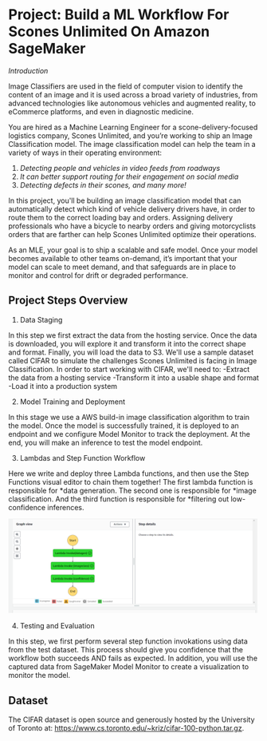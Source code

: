 # Project: Build a ML Workflow For Scones Unlimited On Amazon SageMaker

*Introduction*

Image Classifiers are used in the field of computer vision to identify the content of an image and it is used across a broad variety of industries, from advanced technologies like autonomous vehicles and augmented reality, to eCommerce platforms, and even in diagnostic medicine.

You are hired as a Machine Learning Engineer for a scone-delivery-focused logistics company, Scones Unlimited, and you’re working to ship an Image Classification model. The image classification model can help the team in a variety of ways in their operating environment: 

1. *Detecting people and vehicles in video feeds from roadways*
2. *It can better support routing for their engagement on social media*
3. *Detecting defects in their scones, and many more!*

In this project, you'll be building an image classification model that can automatically detect which kind of vehicle delivery drivers have, in order to route them to the correct loading bay and orders. Assigning delivery professionals who have a bicycle to nearby orders and giving motorcyclists orders that are farther can help Scones Unlimited optimize their operations.

As an MLE, your goal is to ship a scalable and safe model. Once your model becomes available to other teams on-demand, it’s important that your model can scale to meet demand, and that safeguards are in place to monitor and control for drift or degraded performance.

## Project Steps Overview

1. Data Staging
   
In this step we first extract the data from the hosting service. Once the data is downloaded, you will explore it and transform it into the correct shape and format. Finally, you will load the data to S3.
We'll use a sample dataset called CIFAR to simulate the challenges Scones Unlimited is facing in Image Classification. In order to start working with CIFAR, we'll need to:
   -Extract the data from a hosting service
   -Transform it into a usable shape and format
   -Load it into a production system
   
2. Model Training and Deployment
   
In this stage we use a AWS build-in image classification algorithm to train the model. Once the model is successfully trained, it is deployed to an endpoint and we configure Model Monitor to track the deployment. At the end, you will make an inference to test the model endpoint.

3. Lambdas and Step Function Workflow
   
Here we write and deploy three Lambda functions, and then use the Step Functions visual editor to chain them together!
The first lambda function is responsible for *data generation. The second one is responsible for *image classification. And the third function is responsible for *filtering out low-confidence inferences.

<img src="screenshots/stepfunction_success.png" alt="Screenshot of the succesfull workflow" width="500"/>

4. Testing and Evaluation
   
In this step, we first perform several step function invokations using data from the test dataset. This process should give you confidence that the workflow both succeeds AND fails as expected. In addition, you will use the captured data from SageMaker Model Monitor to create a visualization to monitor the model.

## Dataset
The CIFAR dataset is open source and generously hosted by the University of Toronto at: https://www.cs.toronto.edu/~kriz/cifar-100-python.tar.gz.
